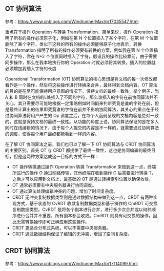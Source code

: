 ## OT 协同算法
参考：https://www.cnblogs.com/WindrunnerMax/p/17035547.html  

重点在于操作 Operation 与转换 Transformation，简单来说，操作 Operation 指明了所有的操作必须原子化，例如在第 N 个位置插入了某个字符，在第 M 个位置删除了某个字符，类似于这样的所有的操作必须能够原子化地表示，转换 Transformation 指明了所有的操作必须要有转换的方案，例如我在第 N 个位置插入了字符，你在 N+2 个位置同时插入了字符，假设我的操作比较靠前，由于需要同步操作，那么在我本地执行你的 Operation 时就必须将其转换，插入的位置就必须增加我插入字符的长度  

Operational Transformation (OT) 协同算法的核心思想是将文档的每一次修改都看作是一个操作，然后将这些操作进行转换来合并，最终得到文档内容。OT 算法的目的是在尽可能保持用户意图的情况下，保持文档的最终一致性，举个例子，当 A 和 B 同时在文档的L处插入了不同的字符，那么谁插入的字符在前协同算法并不关心，其只需要尽可能地根据一定策略例如时间戳来判断究竟是谁的字符在前，但是最终计算出的结果即究竟谁的字符在前并不影响协同算法，其关心的重点在于经过协同算法将用户产生的 Op 调度之后，在每个人面前呈现的文档内容是绝对一致的，这就是保持文档的最终一致性。从功能的角度上说，协同算法保证的是在多人同时在线编辑的情况下，由于每个人提交的内容是不一样的，就需要通过协同算法的调度，使得每个用户最终都能看到一样的内容。  

在了解 OT 协同算法之前，我们也可以了解一下 OT 协同算法与 CRDT 协同算法的主要区别。首先 OT 与 CRDT 都提供了最终一致性，这也是协同编辑的最终目标，但是这两种方案达成这一目标的方式不一样：  
* OT 操作转换通过操作 Operation 转换 Transformation 来做到这一点，终端所进行的操作 O 通过网络传输，其他终端在收到操作 O 后需要进行转换 T，之后才可以应用到文档上，最基础的 OT 是通过转换索引位置以确保收敛。
* OT 通常必须要有中央服务器进行协同调度。
* OT 通过算法处理编辑冲突的问题，增加了时间复杂度。
* CRDT 无冲突复制数据类型则是通过数据结构来做到这一点，CRDT 有两种实现方式，基于状态的 CvRDT 收敛复制数据类型和基于操作的 CmRDT 可交换复制数据类型。CvRDT 是将各个副本进行合并，进行多少次合并或以何种顺序进行合并并不重要，所有副本都会收敛。CmRDT 则具有可交换的操作，因此无需转换操作即可正确应用这些操作。
* CRDT 更适合分布式系统，可以不需要中央服务器。
* CRDT 通过数据结构保证了编辑的无冲突，增加了空间复杂度。

## CRDT 协同算法
参考：https://www.cnblogs.com/WindrunnerMax/p/17114099.html

